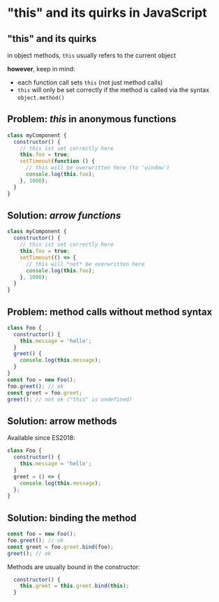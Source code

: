 # "this" and its quirks in JavaScript

## "this" and its quirks

in object methods, `this` usually refers to the current object

**however**, keep in mind:

- each function call sets `this` (not just method calls)
- `this` will only be set correctly if the method is called via the syntax `object.method()`

## Problem: _this_ in anonymous functions

```js
class myComponent {
  constructor() {
    // this ist set correctly here
    this.foo = true;
    setTimeout(function () {
      // this will be overwritten here (to 'window')
      console.log(this.foo);
    }, 1000);
  }
}
```

## Solution: _arrow functions_

```js
class myComponent {
  constructor() {
    // this ist set correctly here
    this.foo = true;
    setTimeout(() => {
      // this will *not* be overwritten here
      console.log(this.foo);
    }, 1000);
  }
}
```

## Problem: method calls without method syntax

```js
class Foo {
  constructor() {
    this.message = 'hello';
  }
  greet() {
    console.log(this.message);
  }
}
const foo = new Foo();
foo.greet(); // ok
const greet = foo.greet;
greet(); // not ok ("this" is undefined)
```

## Solution: arrow methods

Available since ES2018:

```js
class Foo {
  constructor() {
    this.message = 'hello';
  }
  greet = () => {
    console.log(this.message);
  };
}
```

## Solution: binding the method

```js
const foo = new Foo();
foo.greet(); // ok
const greet = foo.greet.bind(foo);
greet(); // ok
```

Methods are usually bound in the constructor:

```js
  constructor() {
    this.greet = this.greet.bind(this);
  }
```
